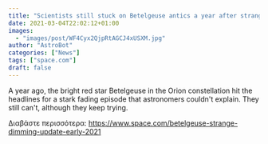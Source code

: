 ```yaml
---
title: "Scientists still stuck on Betelgeuse antics a year after strange dimming episode"
date: 2021-03-04T22:02:12+01:00
images:
  - "images/post/WF4Cyx2QjpRtAGCJ4xUSXM.jpg"
author: "AstroBot"
categories: ["News"]
tags: ["space.com"]
draft: false
---
```


A year ago, the bright red star Betelgeuse in the Orion constellation hit the headlines for a stark fading episode that astronomers couldn't explain. They still can't, although they keep trying. 

Διαβάστε περισσότερα: https://www.space.com/betelgeuse-strange-dimming-update-early-2021
